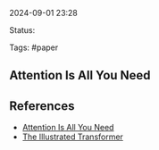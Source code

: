 

2024-09-01 23:28

Status:

Tags: #paper

## Attention Is All You Need




## References

- [Attention Is All You Need](https://arxiv.org/abs/1706.03762)
-  [The Illustrated Transformer](https://jalammar.github.io/illustrated-transformer/)

